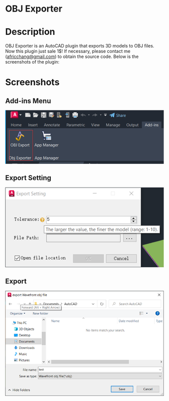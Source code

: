 # OBJ Exporter
# Description
OBJ Exporter is an AutoCAD plugin that exports 3D models to OBJ files.
Now this plugin just sale 1$! If necessary, please contact me (africchang@gmail.com) to obtain the source code. Below is the screenshots of the plugin:
# Screenshots 
## Add-ins Menu
![avatar](/images/Menu.png)
## Export Setting
![avatar](/images/export_setting.png)
## Export
![avatar](/images/Save_As.png)


